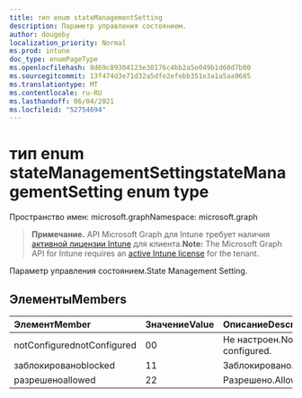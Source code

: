 ```yaml
---
title: тип enum stateManagementSetting
description: Параметр управления состоянием.
author: dougeby
localization_priority: Normal
ms.prod: intune
doc_type: enumPageType
ms.openlocfilehash: 8d69c89304123e30176c4bb2a5e049b1d60d7b00
ms.sourcegitcommit: 13f474d3e71d32a5dfe2efebb351e3a1a5aa9685
ms.translationtype: MT
ms.contentlocale: ru-RU
ms.lasthandoff: 06/04/2021
ms.locfileid: "52754694"
---
```

# <a name="statemanagementsetting-enum-type"></a><span data-ttu-id="f3e3d-103">тип enum stateManagementSetting</span><span class="sxs-lookup"><span data-stu-id="f3e3d-103">stateManagementSetting enum type</span></span>

<span data-ttu-id="f3e3d-104">Пространство имен: microsoft.graph</span><span class="sxs-lookup"><span data-stu-id="f3e3d-104">Namespace: microsoft.graph</span></span>

> <span data-ttu-id="f3e3d-105">**Примечание.** API Microsoft Graph для Intune требует наличия [активной лицензии Intune](https://go.microsoft.com/fwlink/?linkid=839381) для клиента.</span><span class="sxs-lookup"><span data-stu-id="f3e3d-105">**Note:** The Microsoft Graph API for Intune requires an [active Intune license](https://go.microsoft.com/fwlink/?linkid=839381) for the tenant.</span></span>

<span data-ttu-id="f3e3d-106">Параметр управления состоянием.</span><span class="sxs-lookup"><span data-stu-id="f3e3d-106">State Management Setting.</span></span>

## <a name="members"></a><span data-ttu-id="f3e3d-107">Элементы</span><span class="sxs-lookup"><span data-stu-id="f3e3d-107">Members</span></span>
|<span data-ttu-id="f3e3d-108">Элемент</span><span class="sxs-lookup"><span data-stu-id="f3e3d-108">Member</span></span>|<span data-ttu-id="f3e3d-109">Значение</span><span class="sxs-lookup"><span data-stu-id="f3e3d-109">Value</span></span>|<span data-ttu-id="f3e3d-110">Описание</span><span class="sxs-lookup"><span data-stu-id="f3e3d-110">Description</span></span>|
|:---|:---|:---|
|<span data-ttu-id="f3e3d-111">notConfigured</span><span class="sxs-lookup"><span data-stu-id="f3e3d-111">notConfigured</span></span>|<span data-ttu-id="f3e3d-112">0</span><span class="sxs-lookup"><span data-stu-id="f3e3d-112">0</span></span>|<span data-ttu-id="f3e3d-113">Не настроен.</span><span class="sxs-lookup"><span data-stu-id="f3e3d-113">Not configured.</span></span>|
|<span data-ttu-id="f3e3d-114">заблокировано</span><span class="sxs-lookup"><span data-stu-id="f3e3d-114">blocked</span></span>|<span data-ttu-id="f3e3d-115">1</span><span class="sxs-lookup"><span data-stu-id="f3e3d-115">1</span></span>|<span data-ttu-id="f3e3d-116">Заблокировано.</span><span class="sxs-lookup"><span data-stu-id="f3e3d-116">Blocked.</span></span>|
|<span data-ttu-id="f3e3d-117">разрешено</span><span class="sxs-lookup"><span data-stu-id="f3e3d-117">allowed</span></span>|<span data-ttu-id="f3e3d-118">2</span><span class="sxs-lookup"><span data-stu-id="f3e3d-118">2</span></span>|<span data-ttu-id="f3e3d-119">Разрешено.</span><span class="sxs-lookup"><span data-stu-id="f3e3d-119">Allowed.</span></span>|





